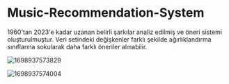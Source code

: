 # Music-Recommendation-System
 1960'tan 2023'e kadar uzanan belirli şarkılar analiz edilmiş ve öneri sistemi oluşturulmuştur. Veri setindeki değişkenler farklı şekilde ağırlıklandırma sınıflarına sokularak daha farklı öneriler alınabilir.
 
![1698937573829](https://github.com/ugurst/music-recommendation-system/assets/115634202/f98fd4c2-443b-4783-a8bb-99c482aede4d)

![1698937574004](https://github.com/ugurst/music-recommendation-system/assets/115634202/5ad93abf-3f07-4ea1-ae6f-a00c0a4521e1)
